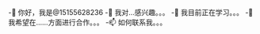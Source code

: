  -👋 你好，我是@15155628236
 -👀 我对…感兴趣。。。
 -🌱 我目前正在学习。。。
 -💞️ 我希望在……方面进行合作。。。
 -📫 如何联系我。。。

<!---
15155628236/15155628236是✨ 特殊的✨ 因为它的`README.md`（此文件）出现在GitHub配置文件中。
您可以单击“预览”链接查看您的更改。
 ---&#62;
